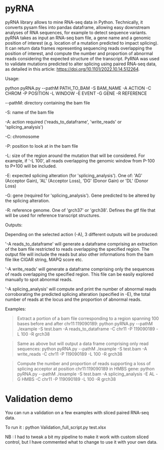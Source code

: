 # pyRNA

pyRNA library allows to mine RNA-seq data in Python. Technically, it converts pysam files into pandas dataframe, allowing easy downstream analyses of RNA sequences, for example to detect sequence variants. pyRNA takes as input an RNA-seq bam file, a gene name and a genomic position of interest (e.g. location of a mutation predicted to impact splicing). It can return data frames representing sequencing reads overlapping the position of interest, and compute the number and proportion of abnormal reads considering the expected structure of the transcript. PyRNA was used to validate mutations predicted to alter splicing using paired RNA-seq data, as detailed in this article: https://doi.org/10.1101/2022.10.14.512264. 



Usage: 

python pyRNA.py --pathM PATH_TO_BAM -S BAM_NAME -A ACTION -C CHROM -P POSITION -L WINDOW -E EVENT -G GENE -R REFERENCE

--pathM: directory containing the bam file

-S: name of the bam file

-A: action required ('reads_to_dataframe', 'write_reads' or 'splicing_analysis')

-C: chromosome

-P: position to look at in the bam file

-L: size of the region around the mutation that will be considered. For example, if '-L 100', all reads overlapping the genomic window from P-100 to P+100 will be included.

-E: expected splicing alteration (for 'splicing_analysis'). One of: 'AG' (Acceptor Gain), 'AL' (Acceptor Loss), 'DG' (Donor Gain) or 'DL' (Donor Loss)

-G: gene (required for 'splicing_analysis'). Gene predicted to be altered by the splicing alteration.

-R: reference genome. One of 'grch37' or 'grch38'. Defines the gtf file that will be used for reference transcript structures.



Outputs:

Depending on the selected action (-A), 3 different outputs will be produced:

'-A reads_to_dataframe' will generate a dataframe comprising an extraction of the bam file restricted to reads overlapping the specified region. The output file will include the reads but also other informations from the bam file like CIGAR string, MAPQ score etc.

'-A write_reads' will generate a dataframe comprising only the sequences of reads overlapping the specified region. This file can be easily explored manually to spot abnormal reads.

'-A splicing_analysis' will compute and print the number of abnormal reads corroborating the predicted splicing alteration (specified in -E), the total number of reads at the locus and the proportion of abnormal reads.



Examples:

> Extract a portion of a bam file corresponding to a region spanning 100 bases before and after chr11:119090189:
python pyRNA.py --pathM ./example -S test.bam -A reads_to_dataframe -C chr11 -P 119090189 -L 100 -R grch38

> Same as above but will output a data frame comprising only read sequences:
python pyRNA.py --pathM ./example -S test.bam -A write_reads -C chr11 -P 119090189 -L 100 -R grch38

> Compute the number and proportion of reads supporting a loss of splicing acceptor at position chr11:119090189 in HMBS gene:
python pyRNA.py --pathM ./example -S test.bam -A splicing_analysis -E AL -G HMBS -C chr11 -P 119090189 -L 100 -R grch38




# Validation demo

You can run a validation on a few examples with sliced paired RNA-seq data. 

To run it : python Validation_full_script.py test.xlsx

NB : I had to tweak a bit my pipeline to make it work with custom sliced control, but I have commented what to change to use it with your own data. 


